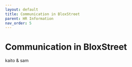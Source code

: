 ```yaml
---
layout: default
title: Communication in BloxStreet
parent: HR Information
nav_order: 5
---
```


# Communication in BloxStreet 
kaito & sam 
